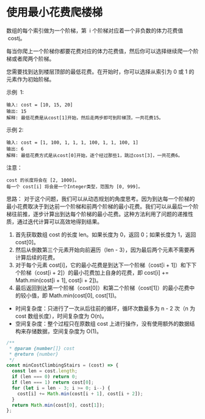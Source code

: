 # 使用最小花费爬楼梯

数组的每个索引做为一个阶梯，第  i 个阶梯对应着一个非负数的体力花费值  cost[i](索引从0开始)。

每当你爬上一个阶梯你都要花费对应的体力花费值，然后你可以选择继续爬一个阶梯或者爬两个阶梯。

您需要找到达到楼层顶部的最低花费。在开始时，你可以选择从索引为 0 或 1 的元素作为初始阶梯。

示例  1:

```
输入: cost = [10, 15, 20]
输出: 15
解释: 最低花费是从cost[1]开始，然后走两步即可到阶梯顶，一共花费15。
```

示例 2:

```
输入: cost = [1, 100, 1, 1, 1, 100, 1, 1, 100, 1]
输出: 6
解释: 最低花费方式是从cost[0]开始，逐个经过那些1，跳过cost[3]，一共花费6。
```

注意：

```
cost 的长度将会在 [2, 1000]。
每一个 cost[i] 将会是一个Integer类型，范围为 [0, 999]。
```

思路：
对于这个问题，我们可以从动态规划的角度思考。因为到达每一个阶梯的最小花费取决于到达前一个阶梯和前两个阶梯的最小花费。我们可以从最后一个阶梯往前推，逐步计算出到达每个阶梯的最小花费。这种方法利用了问题的递推性质，通过迭代计算可以高效地得到结果。

1. 首先获取数组 cost 的长度 len。如果长度为 0，返回 0；如果长度为 1，返回 cost[0]。
2. 然后从倒数第三个元素开始向前遍历（len - 3），因为最后两个元素不需要再计算后续的花费。
3. 对于每个元素 cost[i]，它的最小花费是到达下一个阶梯（cost[i + 1]）和下下个阶梯（cost[i + 2]）的最小花费加上自身的花费，即 cost[i] += Math.min(cost[i + 1], cost[i + 2])。
4. 最后返回到达第一个阶梯（cost[0]）和第二个阶梯（cost[1]）的最小花费中的较小值，即 Math.min(cost[0], cost[1])。

- 时间复杂度：只进行了一次从后往前的循环，循环次数最多为 n - 2 次（n 为 cost 数组长度），时间复杂度为 O(n)。
- 空间复杂度：整个过程只在原数组 cost 上进行操作，没有使用额外的数据结构来存储数据，空间复杂度为 O(1)。

```js
/**
 * @param {number[]} cost
 * @return {number}
 */
const minCostClimbingStairs = (cost) => {
  const len = cost.length;
  if (len === 0) return 0;
  if (len === 1) return cost[0];
  for (let i = len - 3; i >= 0; i--) {
    cost[i] += Math.min(cost[i + 1], cost[i + 2]);
  }
  return Math.min(cost[0], cost[1]);
};
```
